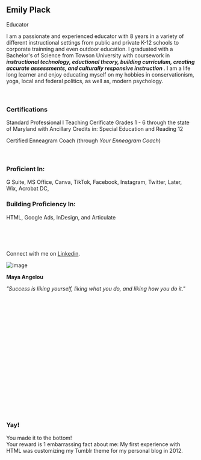 <html>

<body>

<h2><span></span>Emily Plack</h2>
  <p>Educator</p>
</body>
</html>



I am a passionate and experienced educator with 8 years in a variety of different instructional settings from public and private K-12 schools to corporate trainning and even outdoor education. I graduated with a Bachelor's of Science from Towson University with coursework in <b> <i>instructional technology, eductional theory, building curriculum, creating accurate assessments, and culturally responsive instruction</i> </b>. I am a life long learner and enjoy educating myself on my hobbies in conservationism, yoga, local and federal politics, as well as, modern psychology. 
<br>
<br>
<br>

### Certifications

Standard Professional I Teaching Cerificate Grades 1 - 6 through the state of Maryland with Ancillary Credits in: Special
Education and Reading 12
 
 
Certified Enneagram Coach (through <i>Your Enneagram Coach</i>)
<br>
<br>
<br>

### Proficient In:

G Suite,
MS Office, 
Canva,
TikTok, 
Facebook, 
Instagram, 
Twitter, 
Later,  
Wix, 
Acrobat DC, 



### Building Proficiency In:

HTML,
Google Ads, 
InDesign, and 
Articulate

<br>
<br>
<br>

Connect with me on [Linkedin](https://www.linkedin.com/in/emily-plack-68698a90).


![image](https://user-images.githubusercontent.com/102634328/164992795-1cdb1e14-b641-4a24-8849-45142bf28535.png) 
  
  
  
  <b>Maya Angelou</b>

<i>"Success is liking yourself, liking what you do, and liking how you do it."</i>
  
  <br>
  <br>
  <br>
  <br>
  <br>
  <br>
  <br>
  <br>
  <br>
  <br>
  <br>
  <br>
  <br>
  <br>
  <br>
  <br>
<br>
<br>
  
### Yay!

You made it to the bottom! 
<br>
Your reward is 1 embarrassing fact about me: My first experience with HTML was customizing my Tumblr theme for my personal blog in 2012.

